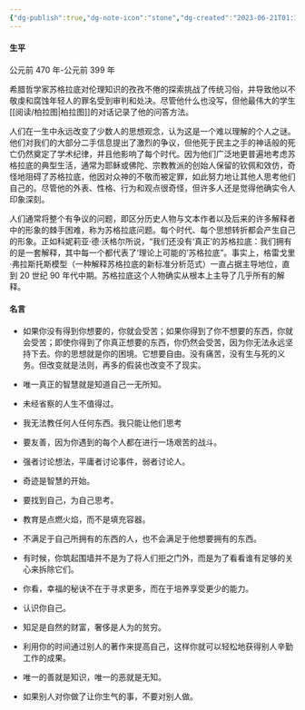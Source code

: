 ```yaml
---
{"dg-publish":true,"dg-note-icon":"stone","dg-created":"2023-06-21T01:10:00+08:00","dg-updated":"2023-06-21T01:10:00+08:00","tags":["socrates","philosophers"],"dg-path":"阅读/苏格拉底.md","permalink":"/阅读/苏格拉底/","dgPassFrontmatter":true,"noteIcon":"stone","created":"2023-06-21T01:10:00+08:00","updated":"2023-06-21T01:10:00+08:00"}
---
```


#### 生平
公元前 470 年-公元前 399 年
  
希腊哲学家苏格拉底对伦理知识的孜孜不倦的探索挑战了传统习俗，并导致他以不敬虔和腐蚀年轻人的罪名受到审判和处决。尽管他什么也没写，但他最伟大的学生[[阅读/柏拉图\|柏拉图]]的对话记录了他的问答方法。
  
人们在一生中永远改变了少数人的思想观念，认为这是一个难以理解的个人之谜。他们对我们的大部分二手信息提出了激烈的争议，但他死于民主之手的神话般的死亡仍然奠定了学术纪律，并且他影响了每个时代。因为他们广泛地更普遍地考虑苏格拉底的典型生活，通常为耶稣或佛陀、宗教教派的创始人保留的钦佩和效仿，奇怪地阻碍了苏格拉底，他因对众神的不敬而被定罪，如此努力地让其他人思考他们自己的。尽管他的外表、性格、行为和观点很奇怪，但许多人还是觉得他确实令人印象深刻。
  
人们通常将整个有争议的问题，即区分历史人物与文本作者以及后来的许多解释者中的形象的棘手困难，称为苏格拉底问题。每个时代、每个思想转折都会产生自己的形象。正如科妮莉亚·德·沃格尔所说，“我们还没有‘真正’的苏格拉底：我们拥有的是一套解释，其中每一个都代表了‘理论上可能的’苏格拉底”。事实上，格雷戈里·弗拉斯托斯模型（一种解释苏格拉底的新标准分析范式）一直占据主导地位，直到 20 世纪 90 年代中期。苏格拉底这个人物确实从根本上主导了几乎所有的解释。

#### 名言

- 如果你没有得到你想要的，你就会受苦；如果你得到了你不想要的东西，你就会受苦；即使你得到了你真正想要的东西，你仍然会受苦，因为你无法永远坚持下去。你的思想就是你的困境。它想要自由。没有痛苦，没有生与死的义务。但改变就是法则，再多的假装也改变不了现实。

- 唯一真正的智慧就是知道自己一无所知。

- 未经省察的人生不值得过。

- 我无法教任何人任何东西。我只能让他们思考

- 要友善，因为你遇到的每个人都在进行一场艰苦的战斗。

- 强者讨论想法，平庸者讨论事件，弱者讨论人。

- 奇迹是智慧的开始。

- 要找到自己，为自己思考。

- 教育是点燃火焰，而不是填充容器。

- 不满足于自己所拥有的东西的人，也不会满足于他想要拥有的东西。

- 有时候，你筑起围墙并不是为了将人们拒之门外，而是为了看看谁有足够的关心来拆除它们。

- 你看，幸福的秘诀不在于寻求更多，而在于培养享受更少的能力。

- 认识你自己。

- 知足是自然的财富，奢侈是人为的贫穷。

- 利用你的时间通过别人的著作来提高自己，这样你就可以轻松地获得别人辛勤工作的成果。

- 唯一的善就是知识，唯一的恶就是无知。

- 如果别人对你做了让你生气的事，不要对别人做。